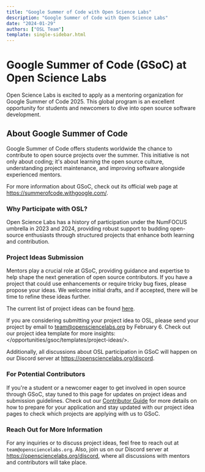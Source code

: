 ```yaml
---
title: "Google Summer of Code with Open Science Labs"
description: "Google Summer of Code with Open Science Labs"
date: "2024-01-29"
authors: ["OSL Team"]
template: single-sidebar.html
---
```


# Google Summer of Code (GSoC) at Open Science Labs

Open Science Labs is excited to apply as a mentoring organization for Google
Summer of Code 2025. This global program is an excellent opportunity for
students and newcomers to dive into open source software development.

## About Google Summer of Code

Google Summer of Code offers students worldwide the chance to contribute to open
source projects over the summer. This initiative is not only about coding; it's
about learning the open source culture, understanding project maintenance, and
improving software alongside experienced mentors.

For more information about GSoC, check out its official web page at
<https://summerofcode.withgoogle.com/>.

### Why Participate with OSL?

Open Science Labs has a history of participation under the NumFOCUS umbrella in
2023 and 2024, providing robust support to budding open-source enthusiasts
through structured projects that enhance both learning and contribution.

### Project Ideas Submission

Mentors play a crucial role at GSoC, providing guidance and expertise to help
shape the next generation of open source contributors. If you have a project
that could use enhancements or require tricky bug fixes, please propose your
ideas. We welcome initial drafts, and if accepted, there will be time to refine
these ideas further.

The current list of project ideas can be found
[here](/opportunities/gsoc/project-ideas).

If you are considering submitting your project idea to OSL, please send your
project by email to <team@opensciencelabs.org> by February 6. Check out our
project idea template for more insights:
</opportunities/gsoc/templates/project-ideas/>.

Additionally, all discussions about OSL participation in GSoC will happen on our
Discord server at <https://opensciencelabs.org/discord>.

### For Potential Contributors

If you're a student or a newcomer eager to get involved in open source through
GSoC, stay tuned to this page for updates on project ideas and submission
guidelines. Check out our
[Contributor Guide](/opportunities/gsoc/guides/contributor) for more details on
how to prepare for your application and stay updated with our project idea pages
to check which projects are applying with us to GSoC.

### Reach Out for More Information

For any inquiries or to discuss project ideas, feel free to reach out at
`team@opensciencelabs.org`. Also, join us on our Discord server at
<https://opensciencelabs.org/discord>, where all discussions with mentors and
contributors will take place.

